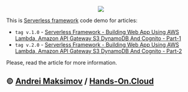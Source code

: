 <p align="center">
  <a href="https://hands-on.cloud/serverless-framework-building-web-app-using-aws-lambda-amazon-api-gateway-s3-dynamo-db-and-cognito-part-1/" target="_blank"><img src="https://raw.githubusercontent.com/hands-on-cloud/hands-on.cloud/master/src/pages/Serverless%20framework%20-%20Building%20Web%20App%20using%20AWS%20Lambda%2C%20Amazon%20API%20Gateway%2C%20S3%2C%20DynamoDB%20and%20Cognito%20-%20Part%201/Serverless-framework-Building-Web-App-using-AWS-Lambda-Amazon-API-Gateway-S3-DynamoDB-and-Cognito.png"></a>
</p>

This is [Serverless framework](https://serverless.com/) code demo for articles: 
* `tag v.1.0` - [Serverless Framework - Building Web App Using AWS Lambda, Amazon API Gateway S3 DynamoDB And Cognito - Part-1](https://hands-on.cloud/serverless-framework-building-web-app-using-aws-lambda-amazon-api-gateway-s3-dynamo-db-and-cognito-part-1/)
* `tag v.2.0` - [Serverless Framework - Building Web App Using AWS Lambda, Amazon API Gateway S3 DynamoDB And Cognito - Part-2](https://hands-on.cloud/serverless-framework-building-web-app-using-aws-lambda-amazon-api-gateway-s3-dynamo-db-and-cognito-part-2/)

Please, read the article for more information.

&copy; [Andrei Maksimov](https://www.linkedin.com/in/avmaksimov/) / [Hands-On.Cloud](https://hands-on.cloud)
--

